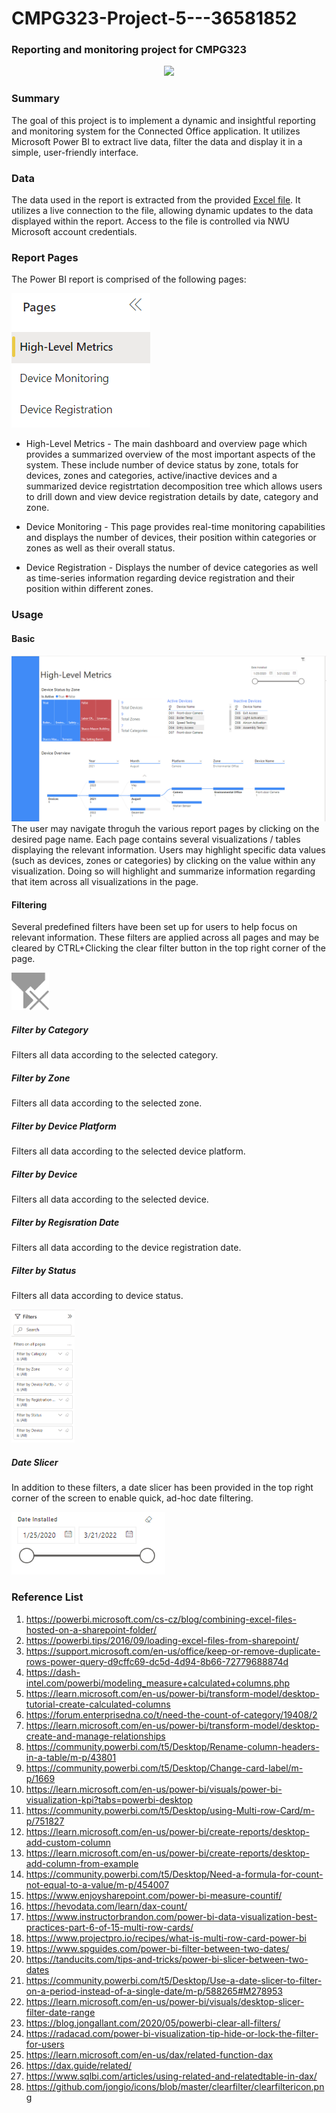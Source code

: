 # CMPG323-Project-5---36581852
### Reporting and monitoring project for CMPG323

<p align="center">
    <img src="https://www.pei.com/wp-content/uploads/2016/08/maxresdefaultreduced.jpg">
</p>

### Summary
The goal of this project is to implement a dynamic and insightful reporting and monitoring system for the Connected Office application. It utilizes Microsoft Power BI to extract live data, filter the data and display it in a simple, user-friendly interface.

### Data
The data used in the report is extracted from the provided [Excel file](https://nwucloud.sharepoint.com/:x:/s/CMPG323/EY0IBJY_mDxIlRBRTj-fiJkBJT4Cgd2qOHHzzyYECfhEnA?e=0a5VY8). It utilizes a live connection to the file, allowing dynamic updates to the data displayed within the report. Access to the file is controlled via NWU Microsoft account credentials.

### Report Pages
The Power BI report is comprised of the following pages:

<p align="left">
<img src="https://github.com/Tanaille/CMPG323-Project-5---36581852/blob/main/Screenshots/Pages.PNG">
</p>

- High-Level Metrics - The main dashboard and overview page which provides a summarized overview of the most important aspects of the system. These include number of device status by zone, totals for devices, zones and categories, active/inactive devices and a summarized device registrtation decomposition tree which allows users to drill down and view device registration details by date, category and zone.

- Device Monitoring - This page provides real-time monitoring capabilities and displays the number of devices, their position within categories or zones as well as their overall status.

- Device Registration - Displays the number of device categories as well as time-series information regarding device registration and their position within different zones.

### Usage
#### Basic
<img src="https://github.com/Tanaille/CMPG323-Project-5---36581852/blob/main/Screenshots/High-Level%20Metrics.PNG">
The user may navigate throguh the various report pages by clicking on the desired page name. Each page contains several visualizations / tables displaying the relevant information. Users may highlight specific data values (such as devices, zones or categories) by clicking on the value within any visualization. Doing so will highlight and summarize information regarding that item across all visualizations in the page.

#### Filtering
Several predefined filters have been set up for users to help focus on relevant information. These filters are applied across all pages and may be cleared by CTRL+Clicking the clear filter button in the top right corner of the page.
<p>

<img src = "https://raw.githubusercontent.com/jongio/icons/master/clearfilter/clearfiltericon.png" width=60px height=60px>

##### Filter by Category
Filters all data according to the selected category.

##### Filter by Zone
Filters all data according to the selected zone.

##### Filter by Device Platform
Filters all data according to the selected device platform.

##### Filter by Device
Filters all data according to the selected device.

##### Filter by Regisration Date
Filters all data according to the device registration date.

##### Filter by Status
Filters all data according to device status.

<img src = "https://github.com/Tanaille/CMPG323-Project-5---36581852/blob/main/Screenshots/Filters.PNG" width="20%" height="20%">

##### Date Slicer
In addition to these filters, a date slicer has been provided in the top right corner of the screen to enable quick, ad-hoc date filtering.

<img src="https://github.com/Tanaille/CMPG323-Project-5---36581852/blob/main/Screenshots/Date%20Slicer.PNG">

### Reference List
1. https://powerbi.microsoft.com/cs-cz/blog/combining-excel-files-hosted-on-a-sharepoint-folder/
2. https://powerbi.tips/2016/09/loading-excel-files-from-sharepoint/
3. https://support.microsoft.com/en-us/office/keep-or-remove-duplicate-rows-power-query-d9cffc69-dc5d-4d94-8b66-72779688874d
4. https://dash-intel.com/powerbi/modeling_measure+calculated+columns.php
5. https://learn.microsoft.com/en-us/power-bi/transform-model/desktop-tutorial-create-calculated-columns
6. https://forum.enterprisedna.co/t/need-the-count-of-category/19408/2
7. https://learn.microsoft.com/en-us/power-bi/transform-model/desktop-create-and-manage-relationships
8. https://community.powerbi.com/t5/Desktop/Rename-column-headers-in-a-table/m-p/43801
9. https://community.powerbi.com/t5/Desktop/Change-card-label/m-p/1669
10. https://learn.microsoft.com/en-us/power-bi/visuals/power-bi-visualization-kpi?tabs=powerbi-desktop
11. https://community.powerbi.com/t5/Desktop/using-Multi-row-Card/m-p/751827
12. https://learn.microsoft.com/en-us/power-bi/create-reports/desktop-add-custom-column
13. https://learn.microsoft.com/en-us/power-bi/create-reports/desktop-add-column-from-example
14. https://community.powerbi.com/t5/Desktop/Need-a-formula-for-count-not-equal-to-a-value/m-p/454007
15. https://www.enjoysharepoint.com/power-bi-measure-countif/
16. https://hevodata.com/learn/dax-count/
17. https://www.instructorbrandon.com/power-bi-data-visualization-best-practices-part-6-of-15-multi-row-cards/
18. https://www.projectpro.io/recipes/what-is-multi-row-card-power-bi
19. https://www.spguides.com/power-bi-filter-between-two-dates/
20. https://tanducits.com/tips-and-tricks/power-bi-slicer-between-two-dates
21. https://community.powerbi.com/t5/Desktop/Use-a-date-slicer-to-filter-on-a-period-instead-of-a-single-date/m-p/588265#M278953
22. https://learn.microsoft.com/en-us/power-bi/visuals/desktop-slicer-filter-date-range
23. https://blog.jongallant.com/2020/05/powerbi-clear-all-filters/
24. https://radacad.com/power-bi-visualization-tip-hide-or-lock-the-filter-for-users
25. https://learn.microsoft.com/en-us/dax/related-function-dax
26. https://dax.guide/related/
27. https://www.sqlbi.com/articles/using-related-and-relatedtable-in-dax/
28. https://github.com/jongio/icons/blob/master/clearfilter/clearfiltericon.png
